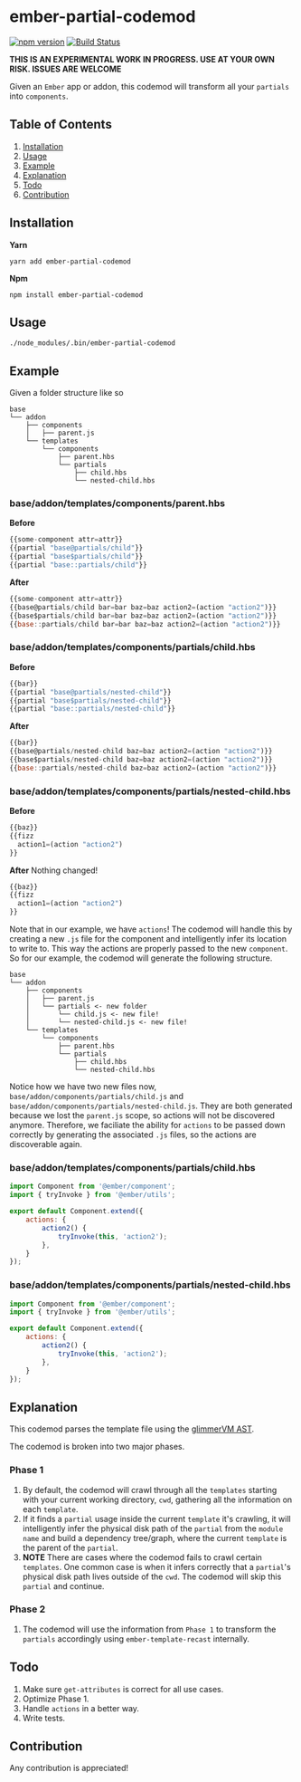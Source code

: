 # ember-partial-codemod #

[![npm version](https://badge.fury.io/js/ember-partial-codemod.svg)](https://badge.fury.io/js/ember-partial-codemod)
[![Build Status](https://travis-ci.com/ygongdev/ember-partial-codemod.svg?branch=master)](https://travis-ci.com/ygongdev/ember-partial-codemod)

**THIS IS AN EXPERIMENTAL WORK IN PROGRESS. USE AT YOUR OWN RISK. ISSUES ARE WELCOME**

Given an `Ember` app or addon, this codemod will transform all your `partials` into `components`.

## Table of Contents ##
1. [Installation](#installation)
2. [Usage](#usage)
3. [Example](#example)
3. [Explanation](#explanation)
4. [Todo](#todo)
5. [Contribution](#contribution)

## Installation ##

**Yarn**
```
yarn add ember-partial-codemod
```

**Npm**
```
npm install ember-partial-codemod
```

## Usage ##

```
./node_modules/.bin/ember-partial-codemod
```

## Example
Given a folder structure like so
```
base
└── addon
    ├── components
    │   ├── parent.js
    └── templates
        └── components
            ├── parent.hbs
            └── partials
                ├── child.hbs
                └── nested-child.hbs
```

### base/addon/templates/components/parent.hbs

**Before**
```javascript
{{some-component attr=attr}}
{{partial "base@partials/child"}}
{{partial "base$partials/child"}}
{{partial "base::partials/child"}}
```

**After**
```javascript
{{some-component attr=attr}}
{{base@partials/child bar=bar baz=baz action2=(action "action2")}}
{{base$partials/child bar=bar baz=baz action2=(action "action2")}}
{{base::partials/child bar=bar baz=baz action2=(action "action2")}}
```

### base/addon/templates/components/partials/child.hbs

**Before**
```javascript
{{bar}}
{{partial "base@partials/nested-child"}}
{{partial "base$partials/nested-child"}}
{{partial "base::partials/nested-child"}}
```

**After**
```javascript
{{bar}}
{{base@partials/nested-child baz=baz action2=(action "action2")}}
{{base$partials/nested-child baz=baz action2=(action "action2")}}
{{base::partials/nested-child baz=baz action2=(action "action2")}}
```

### base/addon/templates/components/partials/nested-child.hbs

**Before**
```javascript
{{baz}}
{{fizz
  action1=(action "action2")
}}
```

**After**
Nothing changed!
```javascript
{{baz}}
{{fizz
  action1=(action "action2")
}}
```

Note that in our example, we have `actions`!
The codemod will handle this by creating a new `.js` file for the component and intelligently infer its location to write to. This way the actions are properly passed to the new `component`.
So for our example, the codemod will generate the following structure.
```
base
└── addon
    ├── components
    │   ├── parent.js
    │   └── partials <- new folder
    │       └── child.js <- new file!
    │       └── nested-child.js <- new file!
    └── templates
        └── components
            ├── parent.hbs
            └── partials
                ├── child.hbs
                └── nested-child.hbs
```

Notice how we have two new files now, `base/addon/components/partials/child.js` and `base/addon/components/partials/nested-child.js`.
They are both generated because we lost the `parent.js` scope, so actions will not be discovered anymore. Therefore, we faciliate the ability for `actions` to be passed down correctly by generating the associated `.js` files, so the actions are discoverable again.

### base/addon/templates/components/partials/child.hbs
```javascript
import Component from '@ember/component';
import { tryInvoke } from '@ember/utils';

export default Component.extend({
	actions: {
		action2() {
			tryInvoke(this, 'action2');
		},
	}
});
```

### base/addon/templates/components/partials/nested-child.hbs
```javascript
import Component from '@ember/component';
import { tryInvoke } from '@ember/utils';

export default Component.extend({
	actions: {
		action2() {
			tryInvoke(this, 'action2');
		},
	}
});
```

## Explanation ##
This codemod parses the template file using the [glimmerVM AST](https://github.com/glimmerjs/glimmer-vm).

The codemod is broken into two major phases.

### Phase 1
1. By default, the codemod will crawl through all the `templates` starting with your current working directory, `cwd`, gathering all the information on each `template`.
2. If it finds a `partial` usage inside the current `template` it's crawling, it will intelligently infer the physical disk path of the `partial` from the `module name` and build a dependency tree/graph, where the current `template` is the parent of the `partial`.
3. **NOTE** There are cases where the codemod fails to crawl certain `templates`. One common case is when it infers correctly that a `partial`'s physical disk path lives outside of the `cwd`. The codemod will skip this `partial` and continue.

### Phase 2
1. The codemod will use the information from `Phase 1` to transform the `partials` accordingly using `ember-template-recast` internally.

## Todo ##
1. Make sure `get-attributes` is correct for all use cases.
2. Optimize Phase 1.
3. Handle `actions` in a better way.
4. Write tests.

## Contribution ##
Any contribution is appreciated!